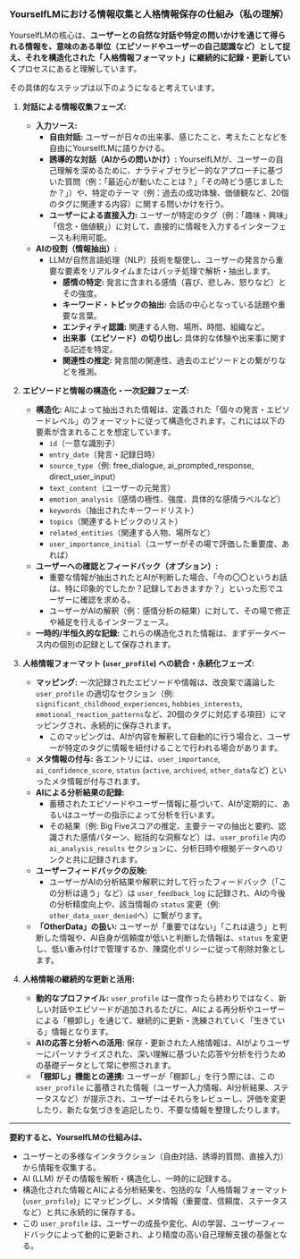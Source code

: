 ### YourselfLMにおける情報収集と人格情報保存の仕組み（私の理解）

YourselfLMの核心は、**ユーザーとの自然な対話や特定の問いかけを通じて得られる情報を、意味のある単位（エピソードやユーザーの自己認識など）として捉え、それを構造化された「人格情報フォーマット」に継続的に記録・更新していく**プロセスにあると理解しています。

その具体的なステップは以下のようになると考えています。

1.  **対話による情報収集フェーズ:**
    *   **入力ソース:**
        *   **自由対話:** ユーザーが日々の出来事、感じたこと、考えたことなどを自由にYourselfLMに語りかける。
        *   **誘導的な対話（AIからの問いかけ）:** YourselfLMが、ユーザーの自己理解を深めるために、ナラティブセラピー的なアプローチに基づいた質問（例：「最近心が動いたことは？」「その時どう感じましたか？」）や、特定のテーマ（例：過去の成功体験、価値観など、20個のタグに関連する内容）に関する問いかけを行う。
        *   **ユーザーによる直接入力:** ユーザーが特定のタグ（例：「趣味・興味」「信念・価値観」）に対して、直接的に情報を入力するインターフェースも利用可能。
    *   **AIの役割（情報抽出）:**
        *   LLMが自然言語処理（NLP）技術を駆使し、ユーザーの発言から重要な要素をリアルタイムまたはバッチ処理で解析・抽出します。
            *   **感情の特定:** 発言に含まれる感情（喜び、悲しみ、怒りなど）とその強度。
            *   **キーワード・トピックの抽出:** 会話の中心となっている話題や重要な言葉。
            *   **エンティティ認識:** 関連する人物、場所、時間、組織など。
            *   **出来事（エピソード）の切り出し:** 具体的な体験や出来事に関する記述を特定。
            *   **関連性の推定:** 発言間の関連性、過去のエピソードとの繋がりなどを推測。

2.  **エピソードと情報の構造化・一次記録フェーズ:**
    *   **構造化:** AIによって抽出された情報は、定義された「個々の発言・エピソードレベル」のフォーマットに従って構造化されます。これには以下の要素が含まれることを想定しています。
        *   `id`（一意な識別子）
        *   `entry_date`（発言・記録日時）
        *   `source_type`（例: free_dialogue, ai_prompted_response, direct_user_input）
        *   `text_content`（ユーザーの元発言）
        *   `emotion_analysis`（感情の極性、強度、具体的な感情ラベルなど）
        *   `keywords`（抽出されたキーワードリスト）
        *   `topics`（関連するトピックのリスト）
        *   `related_entities`（関連する人物、場所など）
        *   `user_importance_initial`（ユーザーがその場で評価した重要度、あれば）
    *   **ユーザーへの確認とフィードバック（オプション）:**
        *   重要な情報が抽出されたとAIが判断した場合、「今の〇〇というお話は、特に印象的でしたか？記録しておきますか？」といった形でユーザーに確認を求める。
        *   ユーザーがAIの解釈（例：感情分析の結果）に対して、その場で修正や補足を行えるインターフェース。
    *   **一時的/半恒久的な記録:** これらの構造化された情報は、まずデータベース内の個別の記録として保存されます。

3.  **人格情報フォーマット (`user_profile`) への統合・永続化フェーズ:**
    *   **マッピング:** 一次記録されたエピソードや情報は、改良案で議論した `user_profile` の適切なセクション（例: `significant_childhood_experiences`, `hobbies_interests`, `emotional_reaction_patterns`など、20個のタグに対応する項目）にマッピングされ、永続的に保存されます。
        *   このマッピングは、AIが内容を解釈して自動的に行う場合と、ユーザーが特定のタグに情報を紐付けることで行われる場合があります。
    *   **メタ情報の付与:** 各エントリには、`user_importance`, `ai_confidence_score`, `status` (`active`, `archived`, `other_data`など) といったメタ情報が付与されます。
    *   **AIによる分析結果の記録:**
        *   蓄積されたエピソードやユーザー情報に基づいて、AIが定期的に、あるいはユーザーの指示によって分析を行います。
        *   その結果（例: Big Fiveスコアの推定、主要テーマの抽出と要約、認識された感情パターン、総括的な洞察など）は、`user_profile` 内の `ai_analysis_results` セクションに、分析日時や根拠データへのリンクと共に記録されます。
    *   **ユーザーフィードバックの反映:**
        *   ユーザーがAIの分析結果や解釈に対して行ったフィードバック（「この分析は違う」など）は `user_feedback_log` に記録され、AIの今後の分析精度向上や、該当情報の `status` 変更（例: `other_data_user_denied`へ）に繋がります。
    *   **「OtherData」の扱い:** ユーザーが「重要ではない」「これは違う」と判断した情報や、AI自身が信頼度が低いと判断した情報は、`status` を変更し、低い重み付けで管理するか、陳腐化ポリシーに従って削除対象とします。

4.  **人格情報の継続的な更新と活用:**
    *   **動的なプロファイル:** `user_profile` は一度作ったら終わりではなく、新しい対話やエピソードが追加されるたびに、AIによる再分析やユーザーによる「棚卸し」を通じて、継続的に更新・洗練されていく「生きている」情報となります。
    *   **AIの応答と分析への活用:** 保存・更新された人格情報は、AIがよりユーザーにパーソナライズされた、深い理解に基づいた応答や分析を行うための基礎データとして常に参照されます。
    *   **「棚卸し」機能との連携:** ユーザーが「棚卸し」を行う際には、この `user_profile` に蓄積された情報（ユーザー入力情報、AI分析結果、ステータスなど）が提示され、ユーザーはそれらをレビューし、評価を変更したり、新たな気づきを追記したり、不要な情報を整理したりします。

---

**要約すると、YourselfLMの仕組みは、**

*   ユーザーとの多様なインタラクション（自由対話、誘導的質問、直接入力）から情報を収集する。
*   AI (LLM) がその情報を解析・構造化し、一時的に記録する。
*   構造化された情報とAIによる分析結果を、包括的な「人格情報フォーマット (`user_profile`)」にマッピングし、メタ情報（重要度、信頼度、ステータスなど）と共に永続的に保存する。
*   この `user_profile` は、ユーザーの成長や変化、AIの学習、ユーザーフィードバックによって動的に更新され、より精度の高い自己理解支援の基盤となる。

